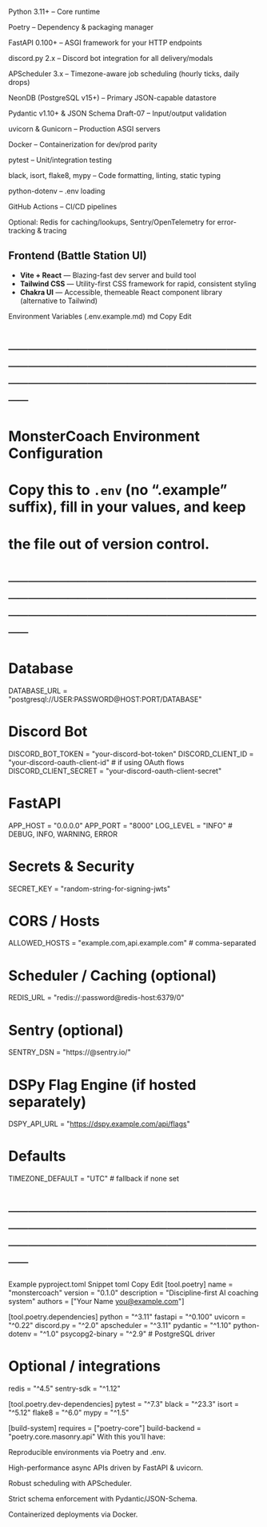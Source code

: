 Python 3.11+ – Core runtime 

Poetry – Dependency & packaging manager

FastAPI 0.100+ – ASGI framework for your HTTP endpoints 

discord.py 2.x – Discord bot integration for all delivery/modals 

APScheduler 3.x – Timezone-aware job scheduling (hourly ticks, daily drops) 

NeonDB (PostgreSQL v15+) – Primary JSON-capable datastore 

Pydantic v1.10+ & JSON Schema Draft-07 – Input/output validation 

uvicorn & Gunicorn – Production ASGI servers

Docker – Containerization for dev/prod parity

pytest – Unit/integration testing

black, isort, flake8, mypy – Code formatting, linting, static typing

python-dotenv – .env loading

GitHub Actions – CI/CD pipelines

Optional: Redis for caching/lookups, Sentry/OpenTelemetry for error-tracking & tracing

## Frontend (Battle Station UI)

- **Vite + React** — Blazing-fast dev server and build tool  
- **Tailwind CSS** — Utility-first CSS framework for rapid, consistent styling  
- **Chakra UI** — Accessible, themeable React component library (alternative to Tailwind)  

Environment Variables (.env.example.md)
md
Copy
Edit
# ─────────────────────────────────────────────────────────────────────────────
# MonsterCoach Environment Configuration
#
# Copy this to `.env` (no “.example” suffix), fill in your values, and keep
# the file out of version control.
# ─────────────────────────────────────────────────────────────────────────────

# Database
DATABASE_URL        = "postgresql://USER:PASSWORD@HOST:PORT/DATABASE"

# Discord Bot
DISCORD_BOT_TOKEN   = "your-discord-bot-token"
DISCORD_CLIENT_ID   = "your-discord-oauth-client-id"      # if using OAuth flows
DISCORD_CLIENT_SECRET = "your-discord-oauth-client-secret"

# FastAPI
APP_HOST            = "0.0.0.0"
APP_PORT            = "8000"
LOG_LEVEL           = "INFO"                              # DEBUG, INFO, WARNING, ERROR

# Secrets & Security
SECRET_KEY          = "random-string-for-signing-jwts"

# CORS / Hosts
ALLOWED_HOSTS       = "example.com,api.example.com"       # comma-separated

# Scheduler / Caching (optional)
REDIS_URL           = "redis://:password@redis-host:6379/0"

# Sentry (optional)
SENTRY_DSN          = "https://<key>@sentry.io/<project>"

# DSPy Flag Engine (if hosted separately)
DSPY_API_URL        = "https://dspy.example.com/api/flags"

# Defaults
TIMEZONE_DEFAULT    = "UTC"                              # fallback if none set
# ─────────────────────────────────────────────────────────────────────────────
Example pyproject.toml Snippet
toml
Copy
Edit
[tool.poetry]
name = "monstercoach"
version = "0.1.0"
description = "Discipline-first AI coaching system"
authors = ["Your Name <you@example.com>"]

[tool.poetry.dependencies]
python               = "^3.11"
fastapi              = "^0.100"
uvicorn              = "^0.22"
discord.py           = "^2.0"
apscheduler          = "^3.11"
pydantic             = "^1.10"
python-dotenv        = "^1.0"
psycopg2-binary      = "^2.9"       # PostgreSQL driver

# Optional / integrations
redis                = "^4.5"
sentry-sdk           = "^1.12"

[tool.poetry.dev-dependencies]
pytest               = "^7.3"
black                = "^23.3"
isort                = "^5.12"
flake8               = "^6.0"
mypy                 = "^1.5"

[build-system]
requires             = ["poetry-core"]
build-backend        = "poetry.core.masonry.api"
With this you’ll have:

Reproducible environments via Poetry and .env.

High-performance async APIs driven by FastAPI & uvicorn.

Robust scheduling with APScheduler.

Strict schema enforcement with Pydantic/JSON-Schema.

Containerized deployments via Docker.